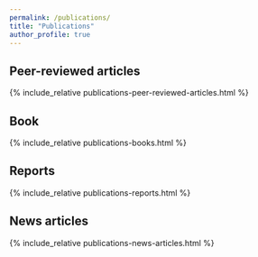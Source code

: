 ```yaml
---
permalink: /publications/
title: "Publications"
author_profile: true
---
```


## Peer-reviewed articles

{% include_relative publications-peer-reviewed-articles.html %}


## Book

{% include_relative publications-books.html %}

## Reports

{% include_relative publications-reports.html %}

## News articles

{% include_relative publications-news-articles.html %}


